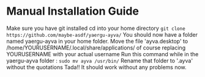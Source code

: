 # Manual Installation Guide
Make sure you have git installed
cd into your home directory
```git clone https://github.com/maybe-asdf/yaergu-ayva/```
You should now have a folder named yaergu-ayva in your home folder.
Move the file 'ayva.desktop' to /home/YOURUSERNAME/.local/share/applications/
of course replacing YOURUSERNAME with your actual username
Run this command while in the yaergu-ayva folder :
```sudo mv ayva /usr/bin/```
Rename that folder to '.ayva' without the quotations
Tada!! It should work without any problems now.
